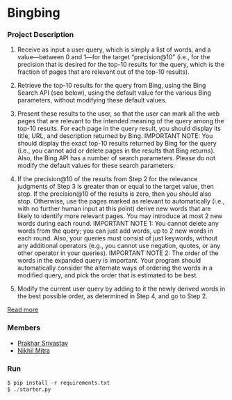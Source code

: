 Bingbing
===

### Project Description

1. Receive as input a user query, which is simply a list of words, and a value—between 0 and 1—for the target “precision@10” (i.e., for the precision that is desired for the top-10 results for the query, which is the fraction of pages that are relevant out of the top-10 results).

2.  Retrieve the top-10 results for the query from Bing, using the Bing Search API (see below), using the default value for the various Bing parameters, without modifying these default values.

3. Present these results to the user, so that the user can mark all the web pages that are relevant to the intended meaning of the query among the top-10 results. For each page in the query result, you should display its title, URL, and description returned by Bing. IMPORTANT NOTE: You should display the exact top-10 results returned by Bing for the query (i.e., you cannot add or delete pages in the results that Bing returns). Also, the Bing API has a number of search parameters. Please do not modify the default values for these search parameters.

4. If the precision@10 of the results from Step 2 for the relevance judgments of Step 3 is greater than or equal to the target value, then stop. If the precision@10 of the results is zero, then you should also stop. Otherwise, use the pages marked as relevant to automatically (i.e., with no further human input at this point) derive new words that are likely to identify more relevant pages. You may introduce at most 2 new words during each round.  IMPORTANT NOTE 1: You cannot delete any words from the query; you can just add words, up to 2 new words in each round. Also, your queries must consist of just keywords, without any additional operators (e.g., you cannot use negation, quotes, or any other operator in your queries). IMPORTANT NOTE 2: The order of the words in the expanded query is important. Your program should automatically consider the alternate ways of ordering the words in a modified query, and pick the order that is estimated to be best.

5. Modify the current user query by adding to it the newly derived words in the best possible order, as determined in Step 4, and go to Step 2.

[Read more](http://www.cs.columbia.edu/~gravano/cs6111/proj1.html)

### Members
- [Prakhar Srivastav](mailto:prakhar.srivastav@columbia.edu)
- [Nikhil Mitra](mailto:nikhil.mitra@columbia.edu)

### Run

```python
$ pip install -r requirements.txt
$ ./starter.py
```
